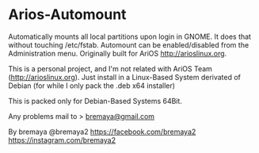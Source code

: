 # Arios-Automount
Automatically mounts all local partitions upon login in GNOME. It does that without touching /etc/fstab. Automount can be enabled/disabled from the Administration menu. Originally built for AriOS http://arioslinux.org.

This is a personal project, and I'm not related with AriOS Team (http://arioslinux.org). Just install in a Linux-Based System derivated of Debian (for while I only pack the .deb x64 installer)

This is packed only for Debian-Based Systems 64Bit.

Any problems mail to > bremaya@gmail.com

By bremaya @bremaya2 https://facebook.com/bremaya2 https://instagram.com/bremaya2
